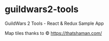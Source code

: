 # guildwars2-tools
GuildWars 2 Tools - React &amp; Redux Sample App

Map tiles thanks to &copy; https://thatshaman.com/
